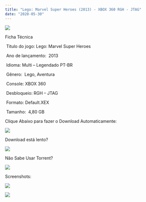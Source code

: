 ```yaml
---
title: "Lego: Marvel Super Heroes (2013) - XBOX 360 RGH - JTAG"
date: "2020-05-30"
---
```


![](https://1.bp.blogspot.com/-68GCvRt81kA/XtGrGzkmT9I/AAAAAAAAHqk/ds9g2nMCw1sZ5LJ7eochfYxb77eJNwYgwCK4BGAsYHg/Screenshot_1.png)

Ficha Técnica

 Titulo do jogo: Lego: Marvel Super Heroes

 Ano de lançamento:  2013

 Idioma: Multi – Legendado PT-BR 

 Gênero:  Lego, Aventura

 Console: XBOX 360

 Desbloqueio: RGH – JTAG

 Formato: Default.XEX

 Tamanho:  4,80 GB

Clique Abaixo para fazer o Download Automaticamente:

[![](https://1.bp.blogspot.com/-eNerQjlxWXg/Xsyoy1YwxPI/AAAAAAAAG8o/qs-0XGNQDR4jSn0uGinE3EzKZZ6GoZnEACPcBGAYYCw/s1600/LINK1.png)](https://zee.gl/Cwvz)

Download está lento? 

[![](https://1.bp.blogspot.com/-QBDuGFKyRJI/XsypYtiebuI/AAAAAAAAG8w/2RjkhEnbyOwqZwiSxt3jP8uux5MWubGIACLcBGAsYHQ/s1600/LINK3.png)](https://ultragames-torrents.blogspot.com/2020/05/como-acelerar-torrents.html)

Não Sabe Usar Torrent?

[![](https://1.bp.blogspot.com/-z801RGeeaF0/XsypYEdLUrI/AAAAAAAAG8s/Mg8nVcYZpQox_qkNZQ6YLcR9F0FWCX6FwCPcBGAYYCw/s1600/LINK2.png)](https://ultragames-torrents.blogspot.com/2020/04/como-baixar-jogos-com-o-utorrent.html)

Screenshots:

[![](https://1.bp.blogspot.com/-Jh_bQXlshpQ/XtGrF8VOQxI/AAAAAAAAHqc/ah8M_KjnV5QF3XBQXDMAPgBFKQI_f2_wgCK4BGAsYHg/s320/maxresdefault{df0b4067d4cf89da3ca8e6c7a68e90e99b01985f87ec33497998002e9f13b411}2B{df0b4067d4cf89da3ca8e6c7a68e90e99b01985f87ec33497998002e9f13b411}25281{df0b4067d4cf89da3ca8e6c7a68e90e99b01985f87ec33497998002e9f13b411}2529.jpg)](https://1.bp.blogspot.com/-Jh_bQXlshpQ/XtGrF8VOQxI/AAAAAAAAHqc/ah8M_KjnV5QF3XBQXDMAPgBFKQI_f2_wgCK4BGAsYHg/maxresdefault{df0b4067d4cf89da3ca8e6c7a68e90e99b01985f87ec33497998002e9f13b411}2B{df0b4067d4cf89da3ca8e6c7a68e90e99b01985f87ec33497998002e9f13b411}25281{df0b4067d4cf89da3ca8e6c7a68e90e99b01985f87ec33497998002e9f13b411}2529.jpg)

[![](https://1.bp.blogspot.com/-uUorXGM2x_k/XtGrGerFLXI/AAAAAAAAHqg/FjvPoWBaU3o10DiHLMvexk7HC7PkYlW0wCK4BGAsYHg/s320/maxresdefault.jpg)](https://1.bp.blogspot.com/-uUorXGM2x_k/XtGrGerFLXI/AAAAAAAAHqg/FjvPoWBaU3o10DiHLMvexk7HC7PkYlW0wCK4BGAsYHg/maxresdefault.jpg)
